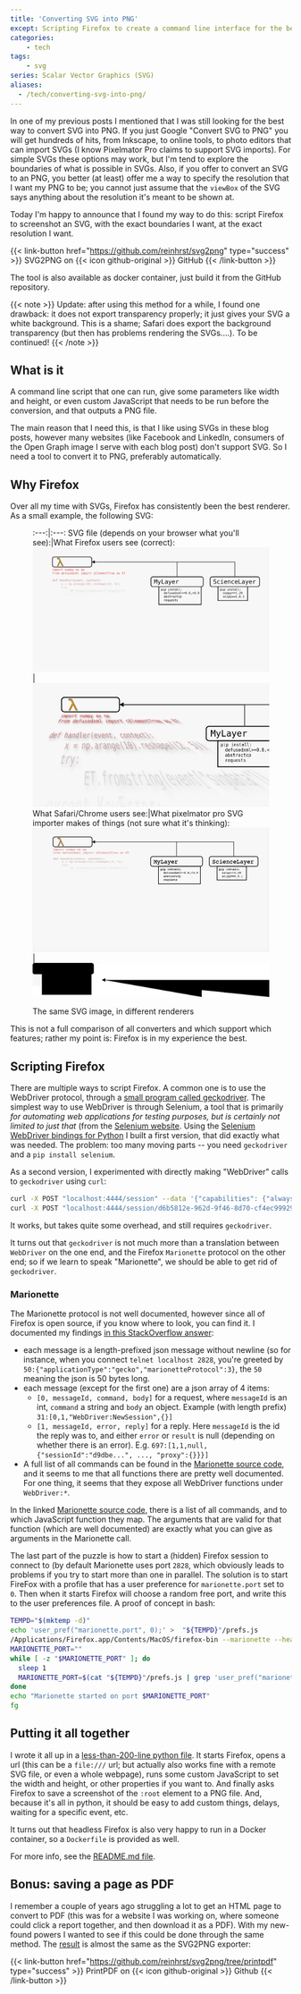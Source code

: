 ```yaml
---
title: 'Converting SVG into PNG'
except: Scripting Firefox to create a command line interface for the best SVG renderer out there, and allowing saving to PNG
categories:
    - tech
tags:
    - svg
series: Scalar Vector Graphics (SVG)
aliases:
  - /tech/converting-svg-into-png/
---
```

In one of my previous posts I mentioned that I was still looking for the best way to convert SVG into PNG.
If you just Google "Convert SVG to PNG" you will get hundreds of hits, from Inkscape, to online tools, to photo editors that can import SVGs (I know Pixelmator Pro claims to support SVG imports).
For simple SVGs these options may work, but I'm tend to explore the boundaries of what is possible in SVGs.
Also, if you offer to convert an SVG to an PNG, you better (at least) offer me a way to specify the resolution that I want my PNG to be; you cannot just assume that the `viewBox` of the SVG says anything about the resolution it's meant to be shown at.

Today I'm happy to announce that I found my way to do this: script Firefox to screenshot an SVG, with the exact boundaries I want, at the exact resolution I want.

{{< link-button href="https://github.com/reinhrst/svg2png" type="success" >}}
SVG2PNG on {{< icon github-original >}} GitHub
{{< /link-button >}}

The tool is also available as docker container, just build it from the GitHub repository.

{{< note >}}
Update: after using this method for a while, I found one drawback: it does not export transparency properly; it just gives your SVG a white background.
This is a shame; Safari does export the background transparency (but then has problems rendering the SVGs....).
To be continued!
{{< /note >}}

## What is it
A command line script that one can run, give some parameters like width and height, or even custom JavaScript that needs to be run before the conversion, and that outputs a PNG file.

The main reason that I need this, is that I like using SVGs in these blog posts, however many websites (like Facebook and LinkedIn, consumers of the Open Graph image I serve with each blog post) don't support SVG.
So I need a tool to convert it to PNG, preferably automatically.

## Why Firefox
Over all my time with SVGs, Firefox has consistently been the best renderer.
As a small example, the following SVG:

<figure markdown="1">

:---:|:---:
SVG file (depends on your browser what you'll see):|What Firefox users see (correct):
![Example SVG](example.svg)|![Example PNG](example.png)
What Safari/Chrome users see:|What pixelmator pro SVG importer makes of things (not sure what it's thinking):
![Example PNG](example-wrong.png) |![Example PNG](example-pixelmator.png)

<figcaption>The same SVG image, in different renderers</figcaption>
</figure>

This is not a full comparison of all converters and which support which features; rather my point is: Firefox is in my experience the best.

## Scripting Firefox

There are multiple ways to script Firefox.
A common one is to use the WebDriver protocol, through a [small program called geckodriver](https://github.com/mozilla/geckodriver/releases).
The simplest way to use WebDriver is through Selenium, a tool that is primarily *for automating web applications for testing purposes, but is certainly not limited to just that* (from the [Selenium website](https://www.selenium.dev).
Using the [Selenium WebDriver bindings for Python](https://pypi.org/project/selenium/) I built a first version, that did exactly what was needed.
The problem: too many moving parts -- you need `geckodriver` and a `pip install selenium`.

As a second version, I experimented with directly making "WebDriver" calls to `geckodriver` using `curl`:
```bash
curl -X POST "localhost:4444/session" --data '{"capabilities": {"alwaysMatch": {}}}' -H "Content-Type: application/json; charset=utf-8"
curl -X POST "localhost:4444/session/d6b5812e-962d-9f46-8d70-cf4ec999293a/url" --data '{"url": "file:///Volumes/Work/reinhrst.github.io/assets/images/2021/08/10/results-js-and-go-speedup.svg"}' -H "Content-Type: application/json; charset=utf-8"
```

It works, but takes quite some overhead, and still requires `geckodriver`.

It turns out that `geckodriver` is not much more than a translation between `WebDriver` on the one end, and the Firefox `Marionette` protocol on the other end; so if we learn to speak "Marionette", we should be able to get rid of `geckodriver`.

### Marionette
The Marionette protocol is not well documented, however since all of Firefox is open source, if you know where to look, you can find it. I documented my findings [in this StackOverflow answer](https://stackoverflow.com/a/68747295/1207489):

- each message is a length-prefixed json message without newline (so for instance, when you connect `telnet localhost 2828`, you're greeted by `50:{"applicationType":"gecko","marionetteProtocol":3}`, the `50` meaning the json is 50 bytes long.
- each message (except for the first one) are a json array of 4 items:
    - `[0, messageId, command, body]` for a request, where `messageId` is an int, `command` a string and `body` an object. Example (with length prefix) `31:[0,1,"WebDriver:NewSession",{}]`
    - `[1, messageId, error, reply]` for a reply. Here `messageId` is the id the reply was to, and either `error` or `result` is null (depending on whether there is an error). E.g. `697:[1,1,null,{"sessionId":"d9dbe...", ..., "proxy":{}}}]`
- A full list of all commands can be found in the [Marionette source code](https://searchfox.org/mozilla-central/source/remote/marionette/driver.js), and it seems to me that all functions there are pretty well documented. For one thing, it seems that they expose all WebDriver functions under `WebDriver:*`.

In the linked [Marionette source code](https://searchfox.org/mozilla-central/source/remote/marionette/driver.js), there is a list of all commands, and to which JavaScript function they map.
The arguments that are valid for that function (which are well documented) are exactly what you can give as arguments in the Marionette call.

The last part of the puzzle is how to start a (hidden) Firefox session to connect to (by default Marionette uses port `2828`, which obviously leads to problems if you try to start more than one in parallel.
The solution is to start FireFox with a profile that has a user preference for `marionette.port` set to `0`. 
Then when it starts Firefox will choose a random free port, and write this to the user preferences file.
A proof of concept in bash:
```bash
TEMPD="$(mktemp -d)"
echo 'user_pref("marionette.port", 0);' >  "${TEMPD}"/prefs.js
/Applications/Firefox.app/Contents/MacOS/firefox-bin --marionette --headless --no-remote --profile "${TEMPD}" &
MARIONETTE_PORT=""
while [ -z "$MARIONETTE_PORT" ]; do
  sleep 1
  MARIONETTE_PORT=$(cat "${TEMPD}"/prefs.js | grep 'user_pref("marionette.port"' | grep -oE '[1-9][0-9]*')
done
echo "Marionette started on port $MARIONETTE_PORT"
fg
```

## Putting it all together
I wrote it all up in a [less-than-200-line python file](https://github.com/reinhrst/svg2png/blob/main/main.py).
It starts Firefox, opens a url (this can be a `file:///` url; but actually also works fine with a remote SVG file, or even a whole webpage), runs some custom JavaScript to set the width and height, or other properties if you want to.
And finally asks Firefox to save a screenshot of the `:root` element to a PNG file.
And, because it's all in python, it should be easy to add custom things, delays, waiting for a specific event, etc.

It turns out that headless Firefox is also very happy to run in a Docker container, so a `Dockerfile` is provided as well.

For more info, see the [README.md file](https://github.com/reinhrst/svg2png).

## Bonus: saving a page as PDF
I remember a couple of years ago struggling a lot to get an HTML page to convert to PDF (this was for a website I was working on, where someone could click a report together, and then download it as a PDF).
With my new-found powers I wanted to see if this could be done through the same method.
The [result](https://github.com/reinhrst/svg2png/tree/printpdf) is almost the same as the SVG2PNG exporter:

{{< link-button href="https://github.com/reinhrst/svg2png/tree/printpdf" type="success" >}}
PrintPDF on {{< icon github-original >}} Github
{{< /link-button >}}

